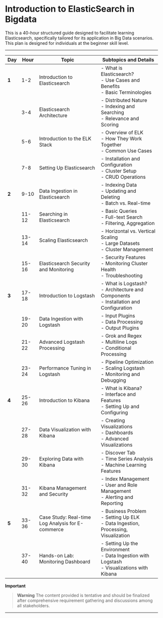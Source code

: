 # Introduction to ElasticSearch in Bigdata

This is a 40-hour structured guide designed to facilitate learning Elasticsearch, specifically tailored for its application in Big Data scenarios. This plan is designed for individuals at the beginner skill level.  



---

| **Day** | **Hour** | **Topic** | **Subtopics and Details** |
|---------|----------|-----------|---------------------------|
| **1**   | 1-2      | Introduction to Elasticsearch | - What is Elasticsearch? <br> - Use Cases and Benefits <br> - Basic Terminologies |
|         | 3-4      | Elasticsearch Architecture | - Distributed Nature <br> - Indexing and Searching <br> - Relevance and Scoring |
|         | 5-6      | Introduction to the ELK Stack | - Overview of ELK <br> - How They Work Together <br> - Common Use Cases |
|         | 7-8      | Setting Up Elasticsearch | - Installation and Configuration <br> - Cluster Setup <br> - CRUD Operations |
| **2**   | 9-10     | Data Ingestion in Elasticsearch | - Indexing Data <br> - Updating and Deleting <br> - Batch vs. Real-time |
|         | 11-12    | Searching in Elasticsearch | - Basic Queries <br> - Full-text Search <br> - Filtering, Aggregation |
|         | 13-14    | Scaling Elasticsearch | - Horizontal vs. Vertical Scaling <br> - Large Datasets <br> - Cluster Management |
|         | 15-16    | Elasticsearch Security and Monitoring | - Security Features <br> - Monitoring Cluster Health <br> - Troubleshooting |
| **3**   | 17-18    | Introduction to Logstash | - What is Logstash? <br> - Architecture and Components <br> - Installation and Configuration |
|         | 19-20    | Data Ingestion with Logstash | - Input Plugins <br> - Data Processing <br> - Output Plugins |
|         | 21-22    | Advanced Logstash Processing | - Grok and Regex <br> - Multiline Logs <br> - Conditional Processing |
|         | 23-24    | Performance Tuning in Logstash | - Pipeline Optimization <br> - Scaling Logstash <br> - Monitoring and Debugging |
| **4**   | 25-26    | Introduction to Kibana | - What is Kibana? <br> - Interface and Features <br> - Setting Up and Configuring |
|         | 27-28    | Data Visualization with Kibana | - Creating Visualizations <br> - Dashboards <br> - Advanced Visualizations |
|         | 29-30    | Exploring Data with Kibana | - Discover Tab <br> - Time Series Analysis <br> - Machine Learning Features |
|         | 31-32    | Kibana Management and Security | - Index Management <br> - User and Role Management <br> - Alerting and Reporting |
| **5**   | 33-36    | Case Study: Real-time Log Analysis for E-commerce | - Business Problem <br> - Setting Up ELK <br> - Data Ingestion, Processing, Visualization |
|         | 37-40    | Hands-on Lab: Monitoring Dashboard | - Setting Up the Environment <br> - Data Ingestion with Logstash <br> - Visualizations with Kibana |

**Important**

> **Warning**
 The content provided is tentative and should be finalized after comprehensive requirement gathering and discussions among all stakeholders.



---
